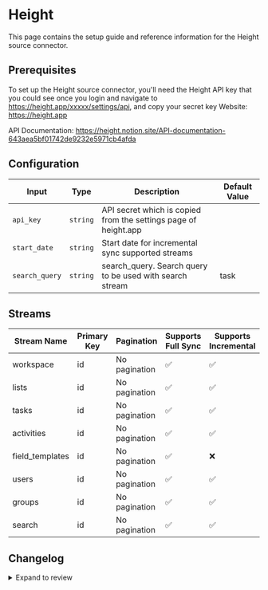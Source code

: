 # Height

This page contains the setup guide and reference information for the Height source connector.

## Prerequisites

To set up the Height source connector, you'll need the Height API key that you could see once you login and navigate to https://height.app/xxxxx/settings/api, and copy your secret key
Website: https://height.app

API Documentation: https://height.notion.site/API-documentation-643aea5bf01742de9232e5971cb4afda

## Configuration

| Input | Type | Description | Default Value |
|-------|------|-------------|---------------|
| `api_key` | `string` | API secret which is copied from the settings page of height.app  |  |
| `start_date` | `string` | Start date for incremental sync supported streams |  |
| `search_query` | `string` | search_query. Search query to be used with search stream | task |

## Streams

| Stream Name | Primary Key | Pagination | Supports Full Sync | Supports Incremental |
|-------------|-------------|------------|---------------------|----------------------|
| workspace | id | No pagination | ✅ |  ✅  |
| lists | id | No pagination | ✅ |  ✅  |
| tasks | id | No pagination | ✅ |  ✅  |
| activities | id | No pagination | ✅ |  ✅  |
| field_templates | id | No pagination | ✅ |  ❌  |
| users | id | No pagination | ✅ |  ✅  |
| groups | id | No pagination | ✅ |  ✅  |
| search | id | No pagination | ✅ |  ✅  |

## Changelog

<details>
  <summary>Expand to review</summary>

| Version | Date | Pull Request | Subject |
| ------------------ | ------------ | ---- | ---------------- |
| 0.0.40 | 2025-10-21 | [68258](https://github.com/airbytehq/airbyte/pull/68258) | Update dependencies |
| 0.0.39 | 2025-10-14 | [67881](https://github.com/airbytehq/airbyte/pull/67881) | Update dependencies |
| 0.0.38 | 2025-10-07 | [67406](https://github.com/airbytehq/airbyte/pull/67406) | Update dependencies |
| 0.0.37 | 2025-09-30 | [66396](https://github.com/airbytehq/airbyte/pull/66396) | Update dependencies |
| 0.0.36 | 2025-09-09 | [66074](https://github.com/airbytehq/airbyte/pull/66074) | Update dependencies |
| 0.0.35 | 2025-08-23 | [65346](https://github.com/airbytehq/airbyte/pull/65346) | Update dependencies |
| 0.0.34 | 2025-08-09 | [64605](https://github.com/airbytehq/airbyte/pull/64605) | Update dependencies |
| 0.0.33 | 2025-08-02 | [64279](https://github.com/airbytehq/airbyte/pull/64279) | Update dependencies |
| 0.0.32 | 2025-07-19 | [63521](https://github.com/airbytehq/airbyte/pull/63521) | Update dependencies |
| 0.0.31 | 2025-07-12 | [63126](https://github.com/airbytehq/airbyte/pull/63126) | Update dependencies |
| 0.0.30 | 2025-07-05 | [62600](https://github.com/airbytehq/airbyte/pull/62600) | Update dependencies |
| 0.0.29 | 2025-06-21 | [61827](https://github.com/airbytehq/airbyte/pull/61827) | Update dependencies |
| 0.0.28 | 2025-06-14 | [61082](https://github.com/airbytehq/airbyte/pull/61082) | Update dependencies |
| 0.0.27 | 2025-05-24 | [60680](https://github.com/airbytehq/airbyte/pull/60680) | Update dependencies |
| 0.0.26 | 2025-05-10 | [59788](https://github.com/airbytehq/airbyte/pull/59788) | Update dependencies |
| 0.0.25 | 2025-05-03 | [59261](https://github.com/airbytehq/airbyte/pull/59261) | Update dependencies |
| 0.0.24 | 2025-04-26 | [58821](https://github.com/airbytehq/airbyte/pull/58821) | Update dependencies |
| 0.0.23 | 2025-04-19 | [58219](https://github.com/airbytehq/airbyte/pull/58219) | Update dependencies |
| 0.0.22 | 2025-04-12 | [57733](https://github.com/airbytehq/airbyte/pull/57733) | Update dependencies |
| 0.0.21 | 2025-04-05 | [57076](https://github.com/airbytehq/airbyte/pull/57076) | Update dependencies |
| 0.0.20 | 2025-03-29 | [56710](https://github.com/airbytehq/airbyte/pull/56710) | Update dependencies |
| 0.0.19 | 2025-03-22 | [56065](https://github.com/airbytehq/airbyte/pull/56065) | Update dependencies |
| 0.0.18 | 2025-03-08 | [55435](https://github.com/airbytehq/airbyte/pull/55435) | Update dependencies |
| 0.0.17 | 2025-03-01 | [54801](https://github.com/airbytehq/airbyte/pull/54801) | Update dependencies |
| 0.0.16 | 2025-02-22 | [54288](https://github.com/airbytehq/airbyte/pull/54288) | Update dependencies |
| 0.0.15 | 2025-02-15 | [53793](https://github.com/airbytehq/airbyte/pull/53793) | Update dependencies |
| 0.0.14 | 2025-02-08 | [53247](https://github.com/airbytehq/airbyte/pull/53247) | Update dependencies |
| 0.0.13 | 2025-02-01 | [52741](https://github.com/airbytehq/airbyte/pull/52741) | Update dependencies |
| 0.0.12 | 2025-01-25 | [52264](https://github.com/airbytehq/airbyte/pull/52264) | Update dependencies |
| 0.0.11 | 2025-01-18 | [51836](https://github.com/airbytehq/airbyte/pull/51836) | Update dependencies |
| 0.0.10 | 2025-01-11 | [51154](https://github.com/airbytehq/airbyte/pull/51154) | Update dependencies |
| 0.0.9 | 2024-12-28 | [50610](https://github.com/airbytehq/airbyte/pull/50610) | Update dependencies |
| 0.0.8 | 2024-12-21 | [50094](https://github.com/airbytehq/airbyte/pull/50094) | Update dependencies |
| 0.0.7 | 2024-12-14 | [49597](https://github.com/airbytehq/airbyte/pull/49597) | Update dependencies |
| 0.0.6 | 2024-12-12 | [49225](https://github.com/airbytehq/airbyte/pull/49225) | Update dependencies |
| 0.0.5 | 2024-12-11 | [48977](https://github.com/airbytehq/airbyte/pull/48977) | Starting with this version, the Docker image is now rootless. Please note that this and future versions will not be compatible with Airbyte versions earlier than 0.64 |
| 0.0.4 | 2024-11-04 | [48158](https://github.com/airbytehq/airbyte/pull/48158) | Update dependencies |
| 0.0.3 | 2024-10-29 | [47790](https://github.com/airbytehq/airbyte/pull/47790) | Update dependencies |
| 0.0.2 | 2024-10-28 | [47615](https://github.com/airbytehq/airbyte/pull/47615) | Update dependencies |
| 0.0.1 | 2024-08-31 | [45065](https://github.com/airbytehq/airbyte/pull/45065) | Initial release by [@btkcodedev](https://github.com/btkcodedev) via Connector Builder |

</details>
